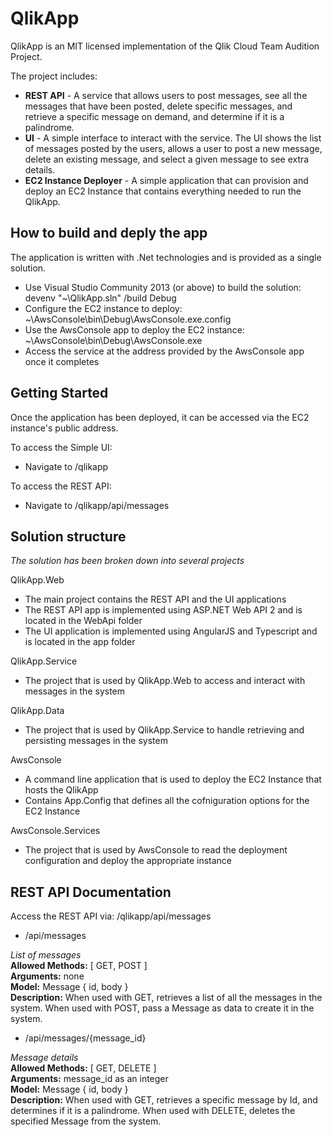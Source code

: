 # QlikApp

QlikApp is an MIT licensed implementation of the Qlik Cloud Team Audition Project.

The project includes:

* **REST API** - A service that allows users to post messages, see all the messages that have been posted, delete specific messages, and retrieve a specific message on demand, and determine if it is a palindrome.
* **UI** - A simple interface to interact with the service. The UI shows the list of messages posted by the users, allows a user to post a new message, delete an existing message, and select a given message to see extra details.
* **EC2 Instance Deployer** - A simple application that can provision and deploy an EC2 Instance that contains everything needed to run the QlikApp.

## How to build and deply the app
The application is written with .Net technologies and is provided as a single solution.

* Use Visual Studio Community 2013 (or above) to build the solution: devenv "~\QlikApp.sln" /build Debug
* Configure the EC2 instance to deploy: ~\AwsConsole\bin\Debug\AwsConsole.exe.config
* Use the AwsConsole app to deploy the EC2 instance: ~\AwsConsole\bin\Debug\AwsConsole.exe
* Access the service at the address provided by the AwsConsole app once it completes
   
## Getting Started
Once the application has been deployed, it can be accessed via the EC2 instance's public address.

To access the Simple UI: 
* Navigate to <instance address>/qlikapp
 
To access the REST API: 
* Navigate to <instance address>/qlikapp/api/messages

## Solution structure
*The solution has been broken down into several projects*

QlikApp.Web
* The main project contains the REST API and the UI applications
* The REST API app is implemented using ASP.NET Web API 2 and is located in the WebApi folder
* The UI application is implemented using AngularJS and Typescript and is located in the app folder

QlikApp.Service
* The project that is used by QlikApp.Web to access and interact with messages in the system

QlikApp.Data
* The project that is used by QlikApp.Service to handle retrieving and persisting messages in the system

AwsConsole
* A command line application that is used to deploy the EC2 Instance that hosts the QlikApp
* Contains App.Config that defines all the cofniguration options for the EC2 Instance

AwsConsole.Services
* The project that is used by AwsConsole to read the deployment configuration and deploy the appropriate instance

## REST API Documentation
Access the REST API via: <host>/qlikapp/api/messages


* /api/messages

*List of messages*  
**Allowed Methods:** [ GET, POST ]  
**Arguments:** none  
**Model:** Message { id, body }  
**Description:** When used with GET, retrieves a list of all the messages in the system. When used with POST, pass a Message as data to create it in the system.

* /api/messages/{message_id}

*Message details*  
**Allowed Methods:** [ GET, DELETE ]  
**Arguments:** message_id as an integer  
**Model:** Message { id, body }  
**Description:** When used with GET, retrieves a specific message by Id, and determines if it is a palindrome. When used with DELETE, deletes the specified Message from the system.
